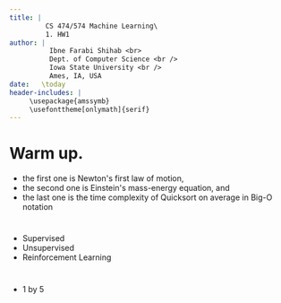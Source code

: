 ```yaml
---
title: | 
         CS 474/574 Machine Learning\
         1. HW1
author: |
          Ibne Farabi Shihab <br> 
          Dept. of Computer Science <br /> 
          Iowa State University <br />
          Ames, IA, USA  
date:   \today
header-includes: |
     \usepackage{amssymb}
     \usefonttheme[onlymath]{serif}
---
```


# Warm up.

- the first one is Newton's first law of motion,
- the second one is Einstein's mass-energy equation, and
- the last one is the time complexity of Quicksort on average in Big-O notation

# 

- Supervised
- Unsupervised
- Reinforcement Learning

# 

- 1 by 5 
 
